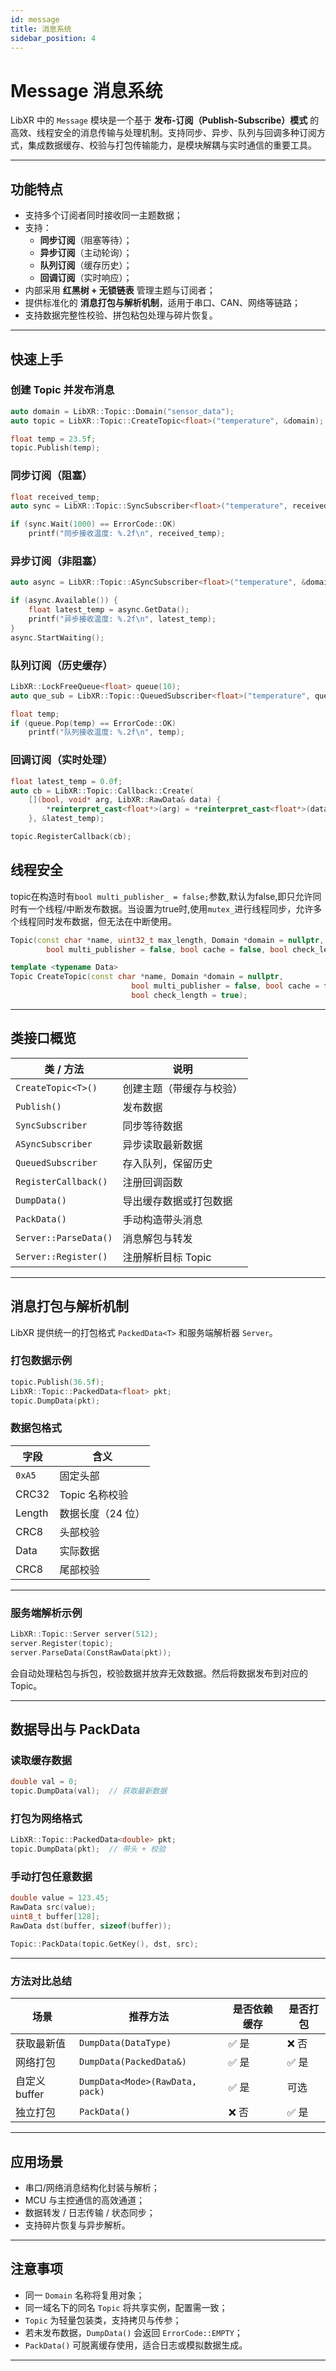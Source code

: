 ```yaml
---
id: message
title: 消息系统
sidebar_position: 4
---
```


# Message 消息系统

LibXR 中的 `Message` 模块是一个基于 **发布-订阅（Publish-Subscribe）模式** 的高效、线程安全的消息传输与处理机制。支持同步、异步、队列与回调多种订阅方式，集成数据缓存、校验与打包传输能力，是模块解耦与实时通信的重要工具。

---

## 功能特点

- 支持多个订阅者同时接收同一主题数据；
- 支持：
  - **同步订阅**（阻塞等待）；
  - **异步订阅**（主动轮询）；
  - **队列订阅**（缓存历史）；
  - **回调订阅**（实时响应）；
- 内部采用 **红黑树 + 无锁链表** 管理主题与订阅者；
- 提供标准化的 **消息打包与解析机制**，适用于串口、CAN、网络等链路；
- 支持数据完整性校验、拼包粘包处理与碎片恢复。

---

## 快速上手

### 创建 Topic 并发布消息

```cpp
auto domain = LibXR::Topic::Domain("sensor_data");
auto topic = LibXR::Topic::CreateTopic<float>("temperature", &domain);

float temp = 23.5f;
topic.Publish(temp);
```

### 同步订阅（阻塞）

```cpp
float received_temp;
auto sync = LibXR::Topic::SyncSubscriber<float>("temperature", received_temp, &domain);

if (sync.Wait(1000) == ErrorCode::OK)
    printf("同步接收温度: %.2f\n", received_temp);
```

### 异步订阅（非阻塞）

```cpp
auto async = LibXR::Topic::ASyncSubscriber<float>("temperature", &domain);

if (async.Available()) {
    float latest_temp = async.GetData();
    printf("异步接收温度: %.2f\n", latest_temp);
}
async.StartWaiting();
```

### 队列订阅（历史缓存）

```cpp
LibXR::LockFreeQueue<float> queue(10);
auto que_sub = LibXR::Topic::QueuedSubscriber<float>("temperature", queue, &domain);

float temp;
if (queue.Pop(temp) == ErrorCode::OK)
    printf("队列接收温度: %.2f\n", temp);
```

### 回调订阅（实时处理）

```cpp
float latest_temp = 0.0f;
auto cb = LibXR::Topic::Callback::Create(
    [](bool, void* arg, LibXR::RawData& data) {
        *reinterpret_cast<float*>(arg) = *reinterpret_cast<float*>(data.addr_);
    }, &latest_temp);

topic.RegisterCallback(cb);
```

## 线程安全

topic在构造时有`bool multi_publisher_ = false;`参数,默认为false,即只允许同时有一个线程/中断发布数据。当设置为true时,使用`mutex_`进行线程同步，允许多个线程同时发布数据，但无法在中断使用。

```cpp
Topic(const char *name, uint32_t max_length, Domain *domain = nullptr,
        bool multi_publisher = false, bool cache = false, bool check_length = false);

template <typename Data>
Topic CreateTopic(const char *name, Domain *domain = nullptr,
                           bool multi_publisher = false, bool cache = false,
                           bool check_length = true);
```

---

## 类接口概览

| 类 / 方法 | 说明 |
|-----------|------|
| `CreateTopic<T>()` | 创建主题（带缓存与校验） |
| `Publish()` | 发布数据 |
| `SyncSubscriber` | 同步等待数据 |
| `ASyncSubscriber` | 异步读取最新数据 |
| `QueuedSubscriber` | 存入队列，保留历史 |
| `RegisterCallback()` | 注册回调函数 |
| `DumpData()` | 导出缓存数据或打包数据 |
| `PackData()` | 手动构造带头消息 |
| `Server::ParseData()` | 消息解包与转发 |
| `Server::Register()` | 注册解析目标 Topic |

---

## 消息打包与解析机制

LibXR 提供统一的打包格式 `PackedData<T>` 和服务端解析器 `Server`。

### 打包数据示例

```cpp
topic.Publish(36.5f);
LibXR::Topic::PackedData<float> pkt;
topic.DumpData(pkt);
```

### 数据包格式

| 字段 | 含义 |
|------|------|
| `0xA5` | 固定头部 |
| CRC32 | Topic 名称校验 |
| Length | 数据长度（24 位） |
| CRC8 | 头部校验 |
| Data | 实际数据 |
| CRC8 | 尾部校验 |

---

### 服务端解析示例

```cpp
LibXR::Topic::Server server(512);
server.Register(topic);
server.ParseData(ConstRawData(pkt));
```

会自动处理粘包与拆包，校验数据并放弃无效数据。然后将数据发布到对应的Topic。

---

## 数据导出与 PackData

### 读取缓存数据

```cpp
double val = 0;
topic.DumpData(val);  // 获取最新数据
```

### 打包为网络格式

```cpp
LibXR::Topic::PackedData<double> pkt;
topic.DumpData(pkt);  // 带头 + 校验
```

### 手动打包任意数据

```cpp
double value = 123.45;
RawData src(value);
uint8_t buffer[128];
RawData dst(buffer, sizeof(buffer));

Topic::PackData(topic.GetKey(), dst, src);
```

---

### 方法对比总结

| 场景 | 推荐方法 | 是否依赖缓存 | 是否打包 |
|------|----------|---------------|-----------|
| 获取最新值 | `DumpData(DataType)` | ✅ 是 | ❌ 否 |
| 网络打包 | `DumpData(PackedData&)` | ✅ 是 | ✅ 是 |
| 自定义 buffer | `DumpData<Mode>(RawData, pack)` | ✅ 是 | 可选 |
| 独立打包 | `PackData()` | ❌ 否 | ✅ 是 |

---

## 应用场景

- 串口/网络消息结构化封装与解析；
- MCU 与主控通信的高效通道；
- 数据转发 / 日志传输 / 状态同步；
- 支持碎片恢复与异步解析。

---

## 注意事项

- 同一 `Domain` 名称将复用对象；
- 同一域名下的同名 `Topic` 将共享实例，配置需一致；
- `Topic` 为轻量包装类，支持拷贝与传参；
- 若未发布数据，`DumpData()` 会返回 `ErrorCode::EMPTY`；
- `PackData()` 可脱离缓存使用，适合日志或模拟数据生成。

---
